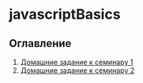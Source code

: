 # javascriptBasics
## Оглавление
1. [Домашние задание к семинару 1](seminar1/)
2. [Домашние задание к семинару 2](seminar2/)